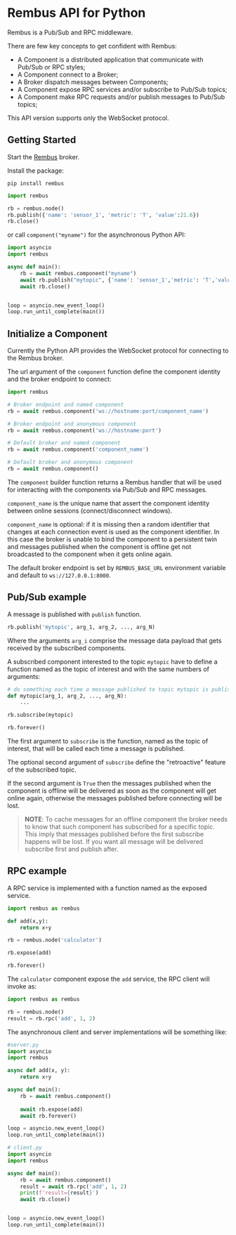# Rembus API for Python

Rembus is a Pub/Sub and RPC middleware.

There are few key concepts to get confident with Rembus:

- A Component is a distributed application that communicate with Pub/Sub or RPC styles;
- A Component connect to a Broker;
- A Broker dispatch messages between Components;
- A Component expose RPC services and/or subscribe to Pub/Sub topics;
- A Component make RPC requests and/or publish messages to Pub/Sub topics;

This API version supports only the WebSocket protocol.

## Getting Started

Start the [Rembus](https://cardo-org.github.io/Rembus.jl/stable/) broker.

Install the package:

```shell
pip install rembus
```

```python
import rembus

rb = rembus.node()
rb.publish({'name': 'sensor_1', 'metric': 'T', 'value':21.6})
rb.close()
```

or call `component("myname")` for the asynchronous Python API:

```python
import asyncio
import rembus

async def main():
    rb = await rembus.component("myname")
    await rb.publish("mytopic", {'name': 'sensor_1','metric': 'T','value':21.6})
    await rb.close()


loop = asyncio.new_event_loop()
loop.run_until_complete(main())

```

## Initialize a Component

Currently the Python API provides the WebSocket protocol for connecting to the Rembus broker.

The url argument of the `component` function define the component identity and the broker endpoint to connect:

```python
import rembus

# Broker endpoint and named component
rb = await rembus.component('ws://hostname:port/component_name')

# Broker endpoint and anonymous component 
rb = await rembus.component('ws://hostname:port')

# Default broker and named component 
rb = await rembus.component('component_name')

# Default broker and anonymous component 
rb = await rembus.component()
```

The `component` builder function returns a Rembus handler that will be used for interacting with the components via Pub/Sub and RPC messages.

`component_name` is the unique name that assert the component identity between online sessions (connect/disconnect windows).

`component_name` is optional: if it is missing then a random identifier that changes at each connection event is used as the component identifier. In this case the broker is unable to bind the component to a persistent twin and messages published when the component is offline get not broadcasted to the component when it gets online again.

The default broker endpoint is set by `REMBUS_BASE_URL` environment variable and default to `ws://127.0.0.1:8000`.

## Pub/Sub example

A message is published with `publish` function.

```python
rb.publish('mytopic', arg_1, arg_2, ..., arg_N)
```

Where the arguments `arg_i` comprise the message data payload that gets received by the subscribed components.

A subscribed component interested to the topic `mytopic` have to define a function named as the topic of interest and with the same numbers of arguments:

```python
# do something each time a message published to topic mytopic is published
def mytopic(arg_1, arg_2, ..., arg_N):
    ...

rb.subscribe(mytopic)

rb.forever()
```

The first argument to `subscribe` is the function, named as the topic of interest, that will be called each time a message is published.

The optional second argument of `subscribe` define the "retroactive" feature of the
subscribed topic.

If the second argument is `True` then the messages published when the component is offline will be delivered as soon as the component will get online again, otherwise
the messages published before connecting will be lost.

> **NOTE**: To cache messages for an offline component the broker needs to know that such component has subscribed for a specific topic. This imply that messages published before the first subscribe happens will be lost. If you want all message will be delivered subscribe first and publish after.  

## RPC example

A RPC service is implemented with a function named as the exposed service.

```python
import rembus as rembus

def add(x,y):
    return x+y

rb = rembus.node('calculator')

rb.expose(add)

rb.forever()
```

The `calculator` component expose the `add` service, the RPC client will invoke as:

```python
import rembus as rembus

rb = rembus.node()
result = rb.rpc('add', 1, 2)
```

The asynchronous client and server implementations will be something like:

```python
#server.py
import asyncio
import rembus

async def add(x, y):
    return x+y

async def main():
    rb = await rembus.component()
    
    await rb.expose(add)
    await rb.forever()

loop = asyncio.new_event_loop()
loop.run_until_complete(main())
```

```python
# client.py
import asyncio
import rembus

async def main():
    rb = await rembus.component()
    result = await rb.rpc('add', 1, 2)
    print(f'result={result}')
    await rb.close()


loop = asyncio.new_event_loop()
loop.run_until_complete(main())
```
